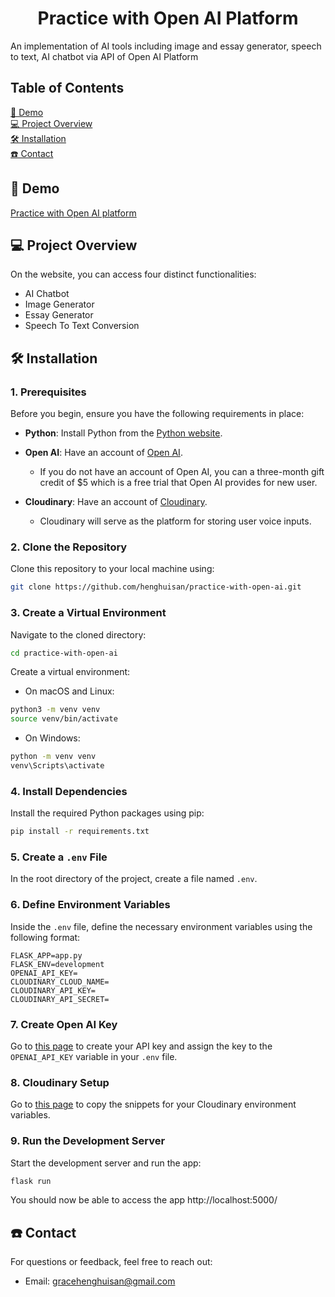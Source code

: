 <h1 align="center" id="title">Practice with Open AI Platform </h1>

An implementation of AI tools including image and essay generator, speech to text, AI chatbot via API of Open AI Platform

## Table of Contents

[🚀 Demo](#demo) <br />
[💻 Project Overview](#getting-started) <br />
[🛠️ Installation](#installation) <br />
[☎️ Contact](#contact) <br />

## 🚀 Demo
[Practice with Open AI platform](https://practice-with-open-ai.vercel.app/)

## 💻 Project Overview
On the website, you can access four distinct functionalities:

- AI Chatbot
- Image Generator
- Essay Generator
- Speech To Text Conversion

## 🛠️ Installation
### 1. Prerequisites
Before you begin, ensure you have the following requirements in place:

- **Python**: Install Python from the [Python website](https://www.python.org/downloads/).

- **Open AI**: Have an account of [Open AI](https://openai.com/).
  - If you do not have an account of Open AI, you can a three-month gift credit of $5 which is a free trial that Open AI provides for new user.

- **Cloudinary**: Have an account of [Cloudinary](https://cloudinary.com/).
  - Cloudinary will serve as the platform for storing user voice inputs.

### 2. Clone the Repository
Clone this repository to your local machine using:

```bash
git clone https://github.com/henghuisan/practice-with-open-ai.git
```
### 3. Create a Virtual Environment
Navigate to the cloned directory:

``` bash
cd practice-with-open-ai
```

Create a virtual environment:

- On macOS and Linux:
``` bash
python3 -m venv venv
source venv/bin/activate
```

- On Windows:
``` bash
python -m venv venv
venv\Scripts\activate
```

### 4. Install Dependencies
Install the required Python packages using pip:
```bash
pip install -r requirements.txt
```

### 5. Create a `.env` File
In the root directory of the project, create a file named `.env`.

### 6. Define Environment Variables
Inside the `.env` file, define the necessary environment variables using the following format:

```plaintext
FLASK_APP=app.py
FLASK_ENV=development
OPENAI_API_KEY=
CLOUDINARY_CLOUD_NAME=
CLOUDINARY_API_KEY=
CLOUDINARY_API_SECRET=
```

### 7. Create Open AI Key

Go to [this page](https://platform.openai.com/account/api-keys) to create your API key and assign the key to the `OPENAI_API_KEY` variable in your `.env` file.

### 8. Cloudinary Setup
Go to [this page](https://console.cloudinary.com/console/c-c74771f54ad46e333740e0fb85b24c/getting-started) to copy the snippets for your Cloudinary environment variables.

### 9. Run the Development Server
Start the development server and run the app:
```bash
flask run
```

You should now be able to access the app http://localhost:5000/

## ☎️ Contact

For questions or feedback, feel free to reach out:

- Email: gracehenghuisan@gmail.com
